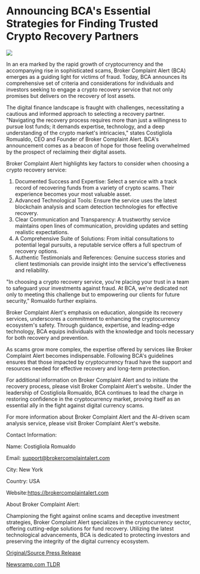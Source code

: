 # Announcing BCA's Essential Strategies for Finding Trusted Crypto Recovery Partners

![](https://blockchainwire.s3.amazonaws.com/NcryptbitTechnologies/editor_image/fdb745f9-d746-48ad-9531-4b12980a683d.jpg)

In an era marked by the rapid growth of cryptocurrency and the accompanying rise in sophisticated scams, Broker Complaint Alert (BCA) emerges as a guiding light for victims of fraud. Today, BCA announces its comprehensive set of criteria and considerations for individuals and investors seeking to engage a crypto recovery service that not only promises but delivers on the recovery of lost assets.

The digital finance landscape is fraught with challenges, necessitating a cautious and informed approach to selecting a recovery partner. "Navigating the recovery process requires more than just a willingness to pursue lost funds; it demands expertise, technology, and a deep understanding of the crypto market's intricacies," states Costigliola Romualdo, CEO and Founder of Broker Complaint Alert. BCA's announcement comes as a beacon of hope for those feeling overwhelmed by the prospect of reclaiming their digital assets.

Broker Complaint Alert highlights key factors to consider when choosing a crypto recovery service:

1. Documented Success and Expertise: Select a service with a track record of recovering funds from a variety of crypto scams. Their experience becomes your most valuable asset.
2. Advanced Technological Tools: Ensure the service uses the latest blockchain analysis and scam detection technologies for effective recovery.
3. Clear Communication and Transparency: A trustworthy service maintains open lines of communication, providing updates and setting realistic expectations.
4. A Comprehensive Suite of Solutions: From initial consultations to potential legal pursuits, a reputable service offers a full spectrum of recovery options.
5. Authentic Testimonials and References: Genuine success stories and client testimonials can provide insight into the service's effectiveness and reliability.

"In choosing a crypto recovery service, you're placing your trust in a team to safeguard your investments against fraud. At BCA, we're dedicated not only to meeting this challenge but to empowering our clients for future security," Romualdo further explains.

Broker Complaint Alert's emphasis on education, alongside its recovery services, underscores a commitment to enhancing the cryptocurrency ecosystem's safety. Through guidance, expertise, and leading-edge technology, BCA equips individuals with the knowledge and tools necessary for both recovery and prevention.

As scams grow more complex, the expertise offered by services like Broker Complaint Alert becomes indispensable. Following BCA's guidelines ensures that those impacted by cryptocurrency fraud have the support and resources needed for effective recovery and long-term protection.

For additional information on Broker Complaint Alert and to initiate the recovery process, please visit Broker Complaint Alert's website.. Under the leadership of Costigliola Romualdo, BCA continues to lead the charge in restoring confidence in the cryptocurrency market, proving itself as an essential ally in the fight against digital currency scams.

For more information about Broker Complaint Alert and the AI-driven scam analysis service, please visit Broker Complaint Alert's website.

Contact Information:

Name: Costigliola Romualdo

Email: support@brokercomplaintalert.com

City: New York

Country: USA

Website:https://brokercomplaintalert.com

About Broker Complaint Alert:

Championing the fight against online scams and deceptive investment strategies, Broker Complaint Alert specializes in the cryptocurrency sector, offering cutting-edge solutions for fund recovery. Utilizing the latest technological advancements, BCA is dedicated to protecting investors and preserving the integrity of the digital currency ecosystem. 

[Original/Source Press Release](https://blockchainwire.io/press-release/announcing-bcas-essential-strategies-for-finding-trusted-crypto-recovery-partners) 

[Newsramp.com TLDR](https://newsramp.com/None) 